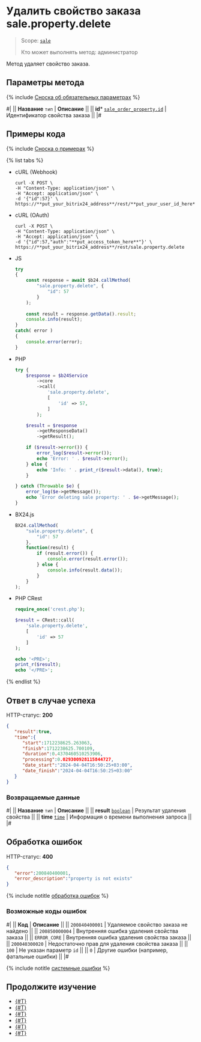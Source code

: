 # Удалить свойство заказа sale.property.delete

> Scope: [`sale`](../../scopes/permissions.md)
>
> Кто может выполнять метод: администратор

Метод удаляет свойство заказа. 

## Параметры метода

{% include [Сноска об обязательных параметрах](../../../_includes/required.md) %}

#|
|| **Название**
`тип` | **Описание** ||
|| **id***
[`sale_order_property.id`](../data-types.md) | Идентификатор свойства заказа ||
|#

## Примеры кода

{% include [Сноска о примерах](../../../_includes/examples.md) %}

{% list tabs %}

- cURL (Webhook)

    ```http
    curl -X POST \
    -H "Content-Type: application/json" \
    -H "Accept: application/json" \
    -d '{"id":57}' \
    https://**put_your_bitrix24_address**/rest/**put_your_user_id_here**/**put_your_webbhook_here**/sale.property.delete
    ```

- cURL (OAuth)

    ```http
    curl -X POST \
    -H "Content-Type: application/json" \
    -H "Accept: application/json" \
    -d '{"id":57,"auth":"**put_access_token_here**"}' \
    https://**put_your_bitrix24_address**/rest/sale.property.delete
    ```

- JS


    ```js
    try
    {
    	const response = await $b24.callMethod(
    		"sale.property.delete", {
    			"id": 57
    		}
    	);
    	
    	const result = response.getData().result;
    	console.info(result);
    }
    catch( error )
    {
    	console.error(error);
    }
    ```

- PHP


    ```php
    try {
        $response = $b24Service
            ->core
            ->call(
                'sale.property.delete',
                [
                    'id' => 57,
                ]
            );
    
        $result = $response
            ->getResponseData()
            ->getResult();
    
        if ($result->error()) {
            error_log($result->error());
            echo 'Error: ' . $result->error();
        } else {
            echo 'Info: ' . print_r($result->data(), true);
        }
    
    } catch (Throwable $e) {
        error_log($e->getMessage());
        echo 'Error deleting sale property: ' . $e->getMessage();
    }
    ```

- BX24.js

    ```js
    BX24.callMethod(
        "sale.property.delete", {
            "id": 57
        },
        function(result) {
            if (result.error()) {
                console.error(result.error());
            } else {
                console.info(result.data());
            }
        }
    );
    ```

- PHP CRest

    ```php
    require_once('crest.php');

    $result = CRest::call(
        'sale.property.delete',
        [
            'id' => 57
        ]
    );

    echo '<PRE>';
    print_r($result);
    echo '</PRE>';
    ```

{% endlist %}

## Ответ в случае успеха

HTTP-статус: **200**

```json
{
   "result":true,
   "time":{
      "start":1712238625.263063,
      "finish":1712238625.700109,
      "duration":0.4370460510253906,
      "processing":0.029300928115844727,
      "date_start":"2024-04-04T16:50:25+03:00",
      "date_finish":"2024-04-04T16:50:25+03:00"
   }
}
```

### Возвращаемые данные

#|
|| **Название**
`тип` | **Описание** ||
|| **result**
[`boolean`](../../data-types.md) | Результат удаления свойства ||
|| **time**
[`time`](../../data-types.md) | Информация о времени выполнения запроса ||
|#

## Обработка ошибок

HTTP-статус: **400**

```json
{	
   "error":200840400001,
   "error_description":"property is not exists"
}
```

{% include notitle [обработка ошибок](../../../_includes/error-info.md) %}

### Возможные коды ошибок

#|
|| **Код** | **Описание** ||
|| `200840400001` | Удаляемое свойство заказа не найдено ||
|| `200850000004` | Внутренняя ошибка удаления свойства заказа ||
|| `ERROR_CORE` | Внутренняя ошибка удаления свойства заказа ||
|| `200040300020` | Недостаточно прав для удаления свойства заказа ||
|| `100` | Не указан параметр `id` ||
|| `0` | Другие ошибки (например, фатальные ошибки) ||
|#

{% include notitle [системные ошибки](../../../_includes/system-errors.md) %}

## Продолжите изучение

- [{#T}](./index.md)
- [{#T}](./sale-property-add.md)
- [{#T}](./sale-property-get.md)
- [{#T}](./sale-property-list.md)
- [{#T}](./sale-property-update.md)
- [{#T}](./sale-property-get-fields-by-type.md)